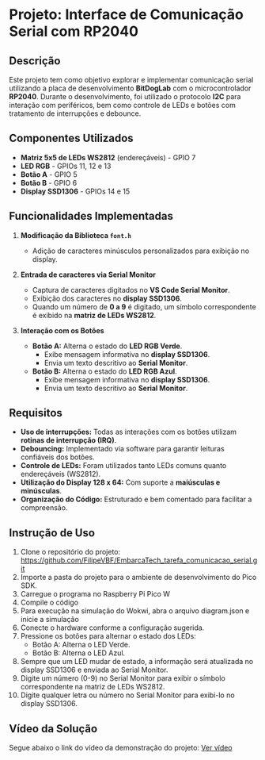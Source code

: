 # Projeto: Interface de Comunicação Serial com RP2040

## Descrição

Este projeto tem como objetivo explorar e implementar comunicação serial utilizando a placa de desenvolvimento **BitDogLab** com o microcontrolador **RP2040**. Durante o desenvolvimento, foi utilizado o protocolo **I2C** para interação com periféricos, bem como controle de LEDs e botões com tratamento de interrupções e debounce.

## Componentes Utilizados

- **Matriz 5x5 de LEDs WS2812** (endereçáveis) - GPIO 7
- **LED RGB** - GPIOs 11, 12 e 13
- **Botão A** - GPIO 5
- **Botão B** - GPIO 6
- **Display SSD1306** - GPIOs 14 e 15

## Funcionalidades Implementadas

1. **Modificação da Biblioteca `font.h`**
   - Adição de caracteres minúsculos personalizados para exibição no display.

2. **Entrada de caracteres via Serial Monitor**
   - Captura de caracteres digitados no **VS Code Serial Monitor**.
   - Exibição dos caracteres no **display SSD1306**.
   - Quando um número de **0 a 9** é digitado, um símbolo correspondente é exibido na **matriz de LEDs WS2812**.

3. **Interação com os Botões**
   - **Botão A:** Alterna o estado do **LED RGB Verde**.
     - Exibe mensagem informativa no **display SSD1306**.
     - Envia um texto descritivo ao **Serial Monitor**.
   - **Botão B:** Alterna o estado do **LED RGB Azul**.
     - Exibe mensagem informativa no **display SSD1306**.
     - Envia um texto descritivo ao **Serial Monitor**.

## Requisitos

- **Uso de interrupções:** Todas as interações com os botões utilizam **rotinas de interrupção (IRQ)**.
- **Debouncing:** Implementado via software para garantir leituras confiáveis dos botões.
- **Controle de LEDs:** Foram utilizados tanto LEDs comuns quanto endereçáveis (WS2812).
- **Utilização do Display 128 x 64:** Com suporte a **maiúsculas e minúsculas**.
- **Organização do Código:** Estruturado e bem comentado para facilitar a compreensão.

## Instrução de Uso

1. Clone o repositório do projeto:
https://github.com/FilipeVBF/EmbarcaTech_tarefa_comunicacao_serial.git
2. Importe a pasta do projeto para o ambiente de desenvolvimento do Pico SDK.
3. Carregue o programa no Raspberry Pi Pico W
4. Compile o código
5. Para execução na simulação do Wokwi, abra o arquivo diagram.json e inicie a simulação
6. Conecte o hardware conforme a configuração sugerida.
7. Pressione os botões para alternar o estado dos LEDs:
    - Botão A: Alterna o LED Verde.
    - Botão B: Alterna o LED Azul.
8. Sempre que um LED mudar de estado, a informação será atualizada no display SSD1306 e enviada ao Serial Monitor.
9. Digite um número (0-9) no Serial Monitor para exibir o símbolo correspondente na matriz de LEDs WS2812.
10. Digite qualquer letra ou número no Serial Monitor para exibi-lo no display SSD1306.

## Vídeo da Solução
Segue abaixo o link do vídeo da demonstração do projeto:
[Ver vídeo](https://drive.google.com/file/d/1aLMba1WNZz24jvzbeRZMH-ZRNyGpJIKk/view?usp=sharing)
